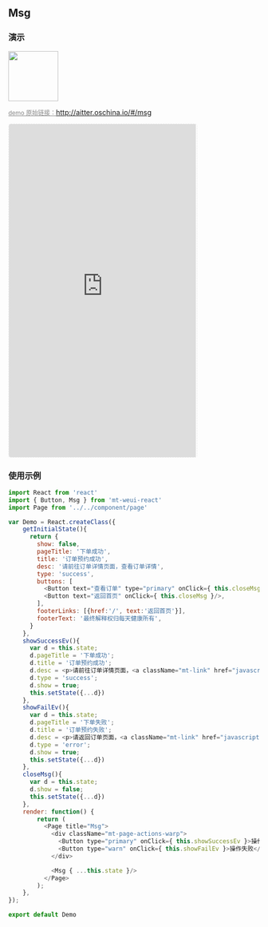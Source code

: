 ## Msg

### 演示

<img width="100" src="http://qr.topscan.com/api.php?text=http://aitter.oschina.io/#/msg"/>

<a href="http://aitter.oschina.io/#/msg" target="_blank" style="font-size:12px;color:#888;">demo 原始链接：http://aitter.oschina.io/#/msg</a>

<div style="width:377px;height:667px;display:inline-block;border:1px dashed #ececec;border-radius:5px;overflow:hidden;">
  <iframe src="http://aitter.oschina.io/#/msg" width="375" height="667" border="0" frameborder="0"></iframe>
</div>


### 使用示例

``` javascript
import React from 'react'
import { Button, Msg } from 'mt-weui-react'
import Page from '../../component/page'

var Demo = React.createClass({
    getInitialState(){
      return {
        show: false,
        pageTitle: '下单成功',
        title: '订单预约成功',
        desc: '请前往订单详情页面，查看订单详情',
        type: 'success',
        buttons: [
          <Button text="查看订单" type="primary" onClick={ this.closeMsg }/>,
          <Button text="返回首页" onClick={ this.closeMsg }/>,
        ],
        footerLinks: [{href:'/', text:'返回首页'}],
        footerText: '最终解释权归每天健康所有',
      }
    },
    showSuccessEv(){
      var d = this.state;
      d.pageTitle = '下单成功';
      d.title = '订单预约成功';
      d.desc = <p>请前往订单详情页面，<a className="mt-link" href="javascript:;">查看订单详情</a></p>;
      d.type = 'success';
      d.show = true;
      this.setState({...d})
    },
    showFailEv(){
      var d = this.state;
      d.pageTitle = '下单失败';
      d.title = '订单预约失败';
      d.desc = <p>请返回订单页面，<a className="mt-link" href="javascript:;">重新提交</a></p>;
      d.type = 'error';
      d.show = true;
      this.setState({...d})
    },
    closeMsg(){
      var d = this.state;
      d.show = false;
      this.setState({...d})
    },
    render: function() {
        return (
          <Page title="Msg">
            <div className="mt-page-actions-warp">
              <Button type="primary" onClick={ this.showSuccessEv }>操作成功</Button>
              <Button type="warn" onClick={ this.showFailEv }>操作失败</Button>
            </div>

            <Msg { ...this.state }/>
          </Page>
        );
    },
});

export default Demo

```

